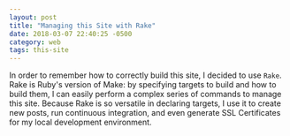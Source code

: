 ```yaml
---
layout: post
title: "Managing this Site with Rake"
date: 2018-03-07 22:40:25 -0500
category: web
tags: this-site
---
```


In order to remember how to correctly build this site, I decided to use `Rake`.
Rake is Ruby's version of Make: by specifying targets to build and how to build
them, I can easily perform a complex series of commands to manage this site.
Because Rake is so versatile in declaring targets, I use it to create new posts,
run continuous integration, and even generate SSL Certificates for my local
development environment.

<!-- excerpt separator -->
